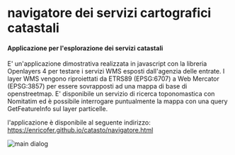 # navigatore dei servizi cartografici catastali #
#### Applicazione per l'esplorazione dei servizi catastali
E' un'applicazione dimostrativa realizzata in javascript con la libreria Openlayers 4 per testare i servizi WMS esposti dall'agenzia delle entrate.
I layer WMS vengono riproiettati da ETRS89 (EPSG:6707) a Web Mercator (EPSG:3857) per essere sovrapposti ad una mappa di base di openstreetmap. E' disponibile un servizio di ricerca toponomastica con Nomitatim ed è possibile interrogare puntualmente la mappa con una query GetFeatureInfo sul layer particelle.

l'applicazione è disponibile al seguente indirizzo: https://enricofer.github.io/catasto/navigatore.html

![main dialog](https://github.com/enricofer/catasto/blob/master/img/navig.gif?raw=true)

